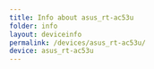 ```yaml
---
title: Info about asus_rt-ac53u
folder: info
layout: deviceinfo
permalink: /devices/asus_rt-ac53u/
device: asus_rt-ac53u
---
```

